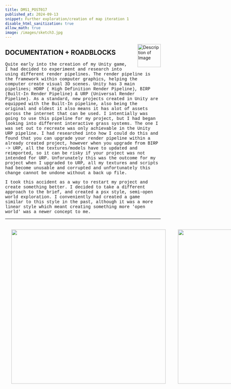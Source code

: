 ```yaml
---
title: DMS1_POST017
published_at: 2024-09-13
snippet: Further exploration/creation of map iteration 1
disable_html_sanitization: true
allow_math: true
image: /images/sketch3.jpg
---
```


<img src="https://i.pinimg.com/originals/af/7f/7c/af7f7c06d8e82481b9a60000cc9d1522.gif" alt="Description of Image" style="float:right; margin-left:20px; width:75px; height:auto;">

<style>
        .row{
            width:720px;
            margin: 10px auto 10px auto ;
        }
        .image-container {
            display: table-cell;
            vertical-align: middle;
            padding:20px;
        }
 </style>
 
## **DOCUMENTATION + ROADBLOCKS**

<style>
  .custom-font {
    font-family: 'Courier New', Courier, monospace;
  }
</style>

<p class="custom-font">
Quite early into the creation of my Unity game, I had decided to experiment and research into using different render pipelines. The render pipeline is the framework within computer graphics, helping the computer create visual 3D scenes. Unity has 3 main pipelines; HDRP ( High Definition Render Pipeline), BIRP (Built-In Render Pipeline) & URP (Universal Render Pipeline). As a standard, new projects created in Unity are equipped with the Built-In pipeline, also being the original and oldest it also means it has alot of assets across the internet that can be used. I intentially was going to use this pipeline for my project, but I had began looking into different interactive grass systems. The one I was set out to recreate was only achievable in the Unity URP pipeline. I had researched into how I could do this and found that you can upgrade your render pipeline within a already created project, however when you upgrade from BIRP -> URP, all the textures/models have to updated and reimported, so it can be risky if your project was not intended for URP. Unforunately this was the outcome for my project when I upgraded to URP, all my textures and scripts had become unusable and corrupted and unfortunately this change cannot be undone without a back up file.

<style>
  .custom-font {
    font-family: 'Courier New', Courier, monospace;
  }
</style>

<p class="custom-font">
I took this accident as a way to restart my project and create something better. I decided to take a different approach to the brief, and created a psx style, semi-open world exploration. I conveniently had created a game similar to this style in the past, although it was a more linear style which meant creating something more 'open world' was a newer concept to me.

---

<style>
  .custom-font {
    font-family: 'Courier New', Courier, monospace;
  }
</style>

<p class="custom-font">





<div class="row">
        <div class="image-container"><img id="metro1" src="UnityDocumentation/metro1.png" height="500" width="500"/></div>
        <div class="image-container"><img id="metro2" src="UnityDocumentation/metro2.png" height="500" width="500"/></div>
</div>